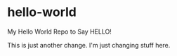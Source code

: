 # hello-world

My Hello World Repo to Say HELLO!

This is just another change. I'm just changing stuff here.

